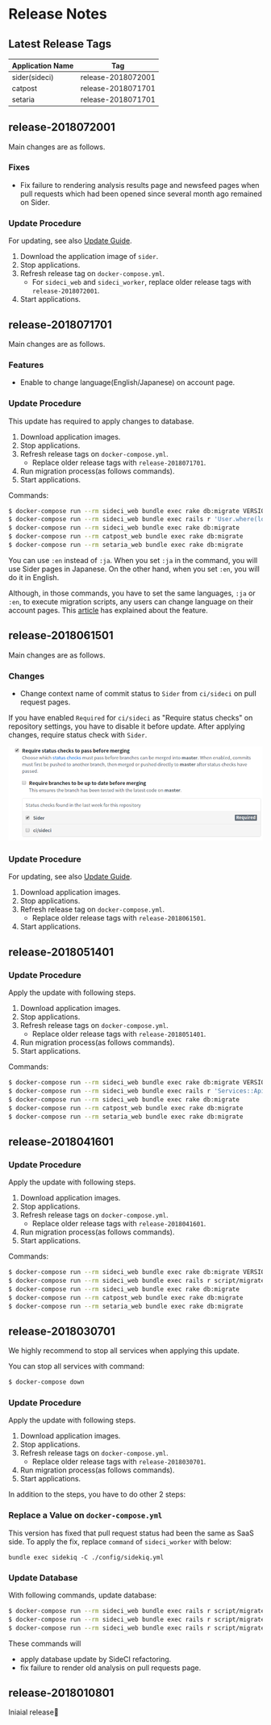 # Release Notes

## Latest Release Tags

| Application Name | Tag |
| ---------------- | --- |
| sider(sideci) | release-2018072001 |
| catpost | release-2018071701 |
| setaria | release-2018071701|

## release-2018072001
Main changes are as follows.

### Fixes
* Fix failure to rendering analysis results page and newsfeed pages when pull requests which had been opened since several month ago remained on Sider.

### Update Procedure
For updating, see also [Update Guide](../../on-premises/quick-start/update.md).

1. Download the application image of `sider`.
2. Stop applications.
3. Refresh release tag on `docker-compose.yml`.
    * For `sideci_web` and `sideci_worker`, replace older release tags with `release-2018072001`.
4. Start applications.

## release-2018071701
Main changes are as follows.

### Features
* Enable to change language(English/Japanese) on account page.

### Update Procedure
This update has required to apply changes to database.

1. Download application images.
2. Stop applications.
3. Refresh release tags on `docker-compose.yml`.
    * Replace older release tags with `release-2018071701`.
4. Run migration process(as follows commands).
5. Start applications.

Commands:

```sh
$ docker-compose run --rm sideci_web bundle exec rake db:migrate VERSION=20180621063716
$ docker-compose run --rm sideci_web bundle exec rails r 'User.where(locale: nil).find_each { |user| user.update!(locale: :ja) }'
$ docker-compose run --rm sideci_web bundle exec rake db:migrate
$ docker-compose run --rm catpost_web bundle exec rake db:migrate
$ docker-compose run --rm setaria_web bundle exec rake db:migrate
```

You can use `:en` instead of `:ja`. When you set `:ja` in the command, you will use Sider pages in Japanese. On the other hand, when you set `:en`, you will do it in English.

Although, in those commands, you have to set the same languages, `:ja` or `:en`, to execute migration scripts, any users can change language on their account pages. This [article](https://blog.sideci.com/setting-language-preferences-in-your-account-bb3ee6b42a07) has explained about the feature.

## release-2018061501
Main changes are as follows.

### Changes
* Change context name of commit status to `Sider` from `ci/sideci` on pull request pages.

If you have enabled `Required` for `ci/sideci` as "Require status checks" on repository settings, you have to disable it before update. After applying changes, require status check with `Sider`.

![Commit Status Context](../../.gitbook/assets/commit-status-context.png)

### Update Procedure
For updating, see also [Update Guide](../../on-premises/quick-start/update.md).

1. Download application images.
2. Stop applications.
3. Refresh release tag on `docker-compose.yml`.
    * Replace older release tags with `release-2018061501`.
4. Start applications.

## release-2018051401
### Update Procedure
Apply the update with following steps.

1. Download application images.
2. Stop applications.
3. Refresh release tags on `docker-compose.yml`.
    * Replace older release tags with `release-2018051401`.
4. Run migration process(as follows commands).
5. Start applications.

Commands:

```sh
$ docker-compose run --rm sideci_web bundle exec rake db:migrate VERSION=20180423083742
$ docker-compose run --rm sideci_web bundle exec rails r 'Services::ApiCacheRefreshService.refresh_all!'
$ docker-compose run --rm sideci_web bundle exec rake db:migrate
$ docker-compose run --rm catpost_web bundle exec rake db:migrate
$ docker-compose run --rm setaria_web bundle exec rake db:migrate
```

## release-2018041601
### Update Procedure
Apply the update with following steps.

1. Download application images.
2. Stop applications.
3. Refresh release tags on `docker-compose.yml`.
    * Replace older release tags with `release-2018041601`.
4. Run migration process(as follows commands).
5. Start applications.

Commands:

```sh
$ docker-compose run --rm sideci_web bundle exec rake db:migrate VERSION=20180326070805
$ docker-compose run --rm sideci_web bundle exec rails r script/migrate/20180402_set_display_name_from_name_in_organizations.rb
$ docker-compose run --rm sideci_web bundle exec rake db:migrate
$ docker-compose run --rm catpost_web bundle exec rake db:migrate
$ docker-compose run --rm setaria_web bundle exec rake db:migrate
```

## release-2018030701
We highly recommend to stop all services when applying this update.

You can stop all services with command:

```sh
$ docker-compose down
```

### Update Procedure
Apply the update with following steps.

1. Download application images.
2. Stop applications.
3. Refresh release tags on `docker-compose.yml`.
    * Replace older release tags with `release-2018030701`.
4. Run migration process(as follows commands).
5. Start applications.

In addition to the steps, you have to do other 2 steps:

### Replace a Value on `docker-compose.yml`
This version has fixed that pull request status had been the same as SaaS side. To apply the fix, replace `command` of `sideci_worker` with below:

```
bundle exec sidekiq -C ./config/sidekiq.yml
```

### Update Database
With following commands, update database:

```sh
$ docker-compose run --rm sideci_web bundle exec rails r script/migrate/20180220_ghrepo_null2false.rb
$ docker-compose run --rm sideci_web bundle exec rails r script/migrate/20180123_migrate_trial_subscriptions.rb
$ docker-compose run --rm sideci_web bundle exec rails r script/migrate/20180302_update_last_analyzed_at_of_pull_requests.rb
```

These commands will

* apply database update by SideCI refactoring.
* fix failure to render old analysis on pull requests page.

## release-2018010801

Iniaial release🎉
